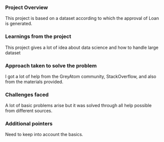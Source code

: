 ### Project Overview

 This project is based on a dataset according to which the approval of Loan is generated.


### Learnings from the project

 This project gives a lot of idea about data science and how to handle large dataset 


### Approach taken to solve the problem

 I got a lot of help from the GreyAtom community, StackOverflow, and also from the materials provided. 


### Challenges faced

 A lot of basic problems arise but it was solved through all help possible from different sources.


### Additional pointers

 Need to keep into account the basics.


